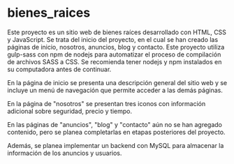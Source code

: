 # bienes_raices
Este proyecto es un sitio web de bienes raíces desarrollado con HTML, CSS y JavaScript. Se trata del inicio del proyecto, en el cual se han creado las páginas de inicio, nosotros, anuncios, blog y contacto.
Este proyecto utiliza gulp-sass con npm de nodejs para automatizar el proceso de compilación de archivos SASS a CSS. Se recomienda tener nodejs y npm instalados en su computadora antes de continuar.

En la página de inicio se presenta una descripción general del sitio web y se incluye un menú de navegación que permite acceder a las demás páginas.

En la página de "nosotros" se presentan tres iconos con información adicional sobre seguridad, precio y tiempo.

En las páginas de "anuncios", "blog" y "contacto" aún no se han agregado contenido, pero se planea completarlas en etapas posteriores del proyecto.

Además, se planea implementar un backend con MySQL para almacenar la información de los anuncios y usuarios.
